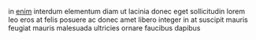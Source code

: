 in [enim](generated_webpages/hendrerit.md) interdum elementum diam ut lacinia
donec eget sollicitudin lorem leo eros at felis posuere ac donec amet libero
integer in at suscipit mauris feugiat mauris malesuada ultricies ornare
faucibus dapibus